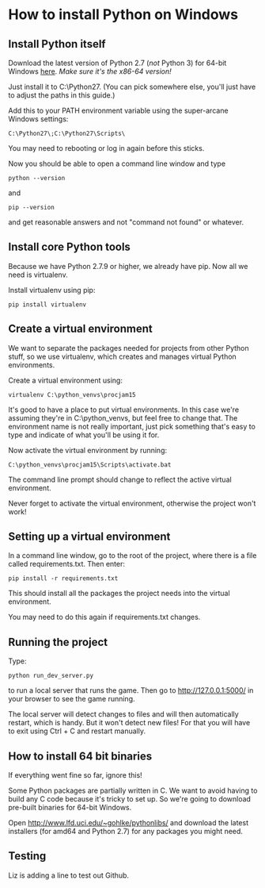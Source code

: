 # How to install Python on Windows

## Install Python itself

Download the latest version of Python 2.7 (*not* Python 3) for 64-bit Windows [here](https://www.python.org/downloads/). *Make sure it's the x86-64 version!*

Just install it to C:\Python27. (You can pick somewhere else, you'll just have to adjust the paths in this guide.)

Add this to your PATH environment variable using the super-arcane Windows settings:

    C:\Python27\;C:\Python27\Scripts\

You may need to rebooting or log in again before this sticks.

Now you should be able to open a command line window and type

    python --version

and

    pip --version

and get reasonable answers and not "command not found" or whatever.

## Install core Python tools

Because we have Python 2.7.9 or higher, we already have pip. Now all we need is virtualenv.

Install virtualenv using pip:

    pip install virtualenv

## Create a virtual environment

We want to separate the packages needed for projects from other Python stuff, so we use virtualenv, which creates and manages virtual Python environments.

Create a virtual environment using:

    virtualenv C:\python_venvs\procjam15

It's good to have a place to put virtual environments. In this case we're assuming they're in C:\python_venvs\, but feel free to change that. The environment name is not really important, just pick something that's easy to type and indicate of what you'll be using it for.

Now activate the virtual environment by running:

    C:\python_venvs\procjam15\Scripts\activate.bat

The command line prompt should change to reflect the active virtual environment.

Never forget to activate the virtual environment, otherwise the project won't work!

## Setting up a virtual environment

In a command line window, go to the root of the project, where there is a file called requirements.txt. Then enter:

    pip install -r requirements.txt

This should install all the packages the project needs into the virtual environment.

You may need to do this again if requirements.txt changes.

## Running the project

Type:

    python run_dev_server.py

to run a local server that runs the game. Then go to http://127.0.0.1:5000/ in your browser to see the game running.

The local server will detect changes to files and will then automatically restart, which is handy. But it won't detect new files! For that you will have to exit using Ctrl + C and restart manually.

## How to install 64 bit binaries

If everything went fine so far, ignore this!

Some Python packages are partially written in C. We want to avoid having to build any C code because it's tricky to set up. So we're going to download pre-built binaries for 64-bit Windows.

Open http://www.lfd.uci.edu/~gohlke/pythonlibs/ and download the latest installers (for amd64 and Python 2.7) for any packages you might need.

## Testing

Liz is adding a line to test out Github.
